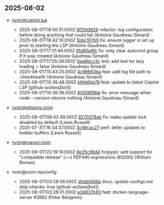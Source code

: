 ## 2025-08-02

* nvim@copilot.lua
  - 2025-08-01T18:50:31.000Z [0f2fd3829](https://github.com/zbirenbaum/copilot.lua/commit/0f2fd3829dd27d682e46c244cf48d9715726f612) refactor: log configuration before doing anything that could fail (Antoine Gaudreau Simard)
  - 2025-08-01T18:42:10.000Z [5bbc107b5](https://github.com/zbirenbaum/copilot.lua/commit/5bbc107b5687d3513bb5d40caf9a83ae4b79d19d) fix: ensure logger is set up prior to starting the LSP (Antoine Gaudreau Simard)
  - 2025-08-01T17:21:49.000Z [6fa90e6fc](https://github.com/zbirenbaum/copilot.lua/commit/6fa90e6fc2d85dc349044ba0c609186ba4a92a1d) fix: only clear autocmd group if it was created (Antoine Gaudreau Simard)
  - 2025-08-01T17:05:39.000Z [6ea6bcc3c](https://github.com/zbirenbaum/copilot.lua/commit/6ea6bcc3c4005c9d78823b74a725d2e2d3e91f54) test: add test for lazy loading = false (Antoine Gaudreau Simard)
  - 2025-08-01T15:43:25.000Z [4c98663ba](https://github.com/zbirenbaum/copilot.lua/commit/4c98663ba12db653bc1127ed4c124cdde89f8ca8) feat: add log file path to :checkhealth (Antoine Gaudreau Simard)
  - 2025-08-01T10:36:48.000Z [b6fe6bb76](https://github.com/zbirenbaum/copilot.lua/commit/b6fe6bb76db51a97980a6fafd19a8655781ddc15) feat: update to latest Copilot LSP (github-actions[bot])
  - 2025-08-01T10:36:36.000Z [60508f9bb](https://github.com/zbirenbaum/copilot.lua/commit/60508f9bb8b226cb8a93ca88fb86a6df7e1c5e63) fix: error message when node --version returns nothing (Antoine Gaudreau Simard)

* nvim@gitsigns.nvim
  - 2025-08-01T08:42:49.000Z [8270378ab](https://github.com/lewis6991/gitsigns.nvim/commit/8270378ab83540b03d09c0194ba3e208f9d0cb72) fix: make update lock disabled by default (Lewis Russell)
  - 2025-07-31T16:34:37.000Z [3c69cac27](https://github.com/lewis6991/gitsigns.nvim/commit/3c69cac2793cffa95cb62e8a457fe98f944133dc) perf: defer updates to hidden buffers (Lewis Russell)

* nvim@mason.nvim
  - 2025-08-01T22:19:10.000Z [9e25c98d4](https://github.com/mason-org/mason.nvim/commit/9e25c98d4826998460926f8c5c2284848d80ae89) fix(pypi): add support for "compatible release" (~=) PEP440 expressions (#2000) (William Boman)

* nvim@nvim-lspconfig
  - 2025-08-01T03:28:09.000Z [d0dbf489a](https://github.com/neovim/nvim-lspconfig/commit/d0dbf489a8810672fa9a61f4a86e5cf89214b772) docs: update configs.md skip-checks: true (github-actions[bot])
  - 2025-08-01T03:28:01.000Z [e3d837b93](https://github.com/neovim/nvim-lspconfig/commit/e3d837b938bd1d7e84c3eb0362b6761e4d5dc15d) feat: docker-language-server #3982 (Peter Benjamin)